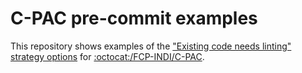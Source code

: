 # C-PAC pre-commit examples

This repository shows examples of the ["Existing code needs linting" strategy options](https://docs.google.com/document/d/1WmKICJAMSIUlsFmUFgvbD-Ev9YmTQ9B9xPGbjVpxi8c/edit#heading=h.6osuppnfw5c9) for [:octocat:/FCP-INDI/C-PAC](https://github.com/FCP-INDI/C-PAC).
